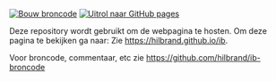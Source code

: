 
[![Bouw broncode](https://github.com/Hilbrand/ib-broncode/actions/workflows/deploy.yml/badge.svg)](https://github.com/Hilbrand/ib-broncode/actions/workflows/deploy.yml)
[![Uitrol naar GitHub pages](https://github.com/Hilbrand/ib/actions/workflows/pages/pages-build-deployment/badge.svg)](https://github.com/Hilbrand/ib/actions/workflows/pages/pages-build-deployment)

Deze repository wordt gebruikt om de webpagina te hosten.
Om deze pagina te bekijken ga naar: Zie https://hilbrand.github.io/ib.

Voor broncode, commentaar, etc zie https://github.com/hilbrand/ib-broncode


